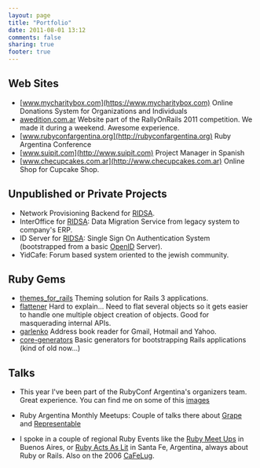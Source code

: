 ```yaml
---
layout: page
title: "Portfolio"
date: 2011-08-01 13:12
comments: false
sharing: true
footer: true
---
```


## Web Sites

- [www.mycharitybox.com](https://www.mycharitybox.com) Online Donations System for Organizations and Individuals
- [awedition.com.ar](aweditions.com.ar) Website part of the RallyOnRails 2011
  competition. We made it during a weekend. Awesome experience. 
- [www.rubyconfargentina.org](http://rubyconfargentina.org) Ruby Argentina Conference
- [www.suipit.com](http://www.suipit.com) Project Manager in Spanish
- [www.checupcakes.com.ar](http://www.checupcakes.com.ar) Online Shop for Cupcake Shop. 

## Unpublished or Private Projects

- Network Provisioning Backend for [RIDSA](http://www.ridsa.com.ar/).
- InterOffice for [RIDSA](http://www.ridsa.com.ar/): Data Migration Service from legacy system to company's ERP. 
- ID Server for [RIDSA](http://www.ridsa.com.ar/): Single Sign On Authentication System (bootstrapped from a basic [OpenID](http://openid.net/) Server).
- YidCafe: Forum based system oriented to the jewish community. 

## Ruby Gems

- [themes_for_rails](https://github.com/lucasefe/themes_for_rails) Theming solution for Rails 3 applications. 
- [flattener](https://github.com/lucasefe/flattener) Hard to explain... Need to flat several objects so it gets easier to handle one multiple object creation of objects. Good for masquerading internal APIs. 
- [garlenko](https://github.com/lucasefe/garlenko) Address book reader for Gmail, Hotmail and Yahoo. 
- [core-generators](https://github.com/lucasefe/core-generators) Basic generators for bootstrapping Rails applications (kind of old now...)

## Talks

- This year I've been part of the RubyConf Argentina's organizers team. Great
  experience. You can find me on some of this
  [images](http://www.flickr.com/groups/rubyconfargentina2011/pool/with/6325823674/)

- Ruby Argentina Monthly Meetups: Couple of talks there about [Grape](https://github.com/intridea/grape) and [Representable](http://github.com/apotonick/representable)

- I spoke in a couple of regional Ruby Events like the [Ruby Meet Ups](http://ruby.com.ar) in Buenos Aires, or [Ruby Acts As Lit](http://www.rubylit.com.ar) in Santa Fe, Argentina, always about Ruby or Rails. Also on the 2006 [CaFeLug](http://www.cafelug.org.ar/). 

